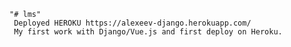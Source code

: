     "# lms" 
     Deployed HEROKU https://alexeev-django.herokuapp.com/
     My first work with Django/Vue.js and first deploy on Heroku.

